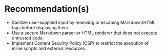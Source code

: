 # Recommendation(s)

- Sanitize user-supplied input by removing or escaping Markdown/HTML tags before displaying them.
- Use a secure Markdown parser or HTML renderer that does not execute untrusted code.
- Implement Content Security Policy (CSP) to restrict the execution of inline scripts and external resources.
